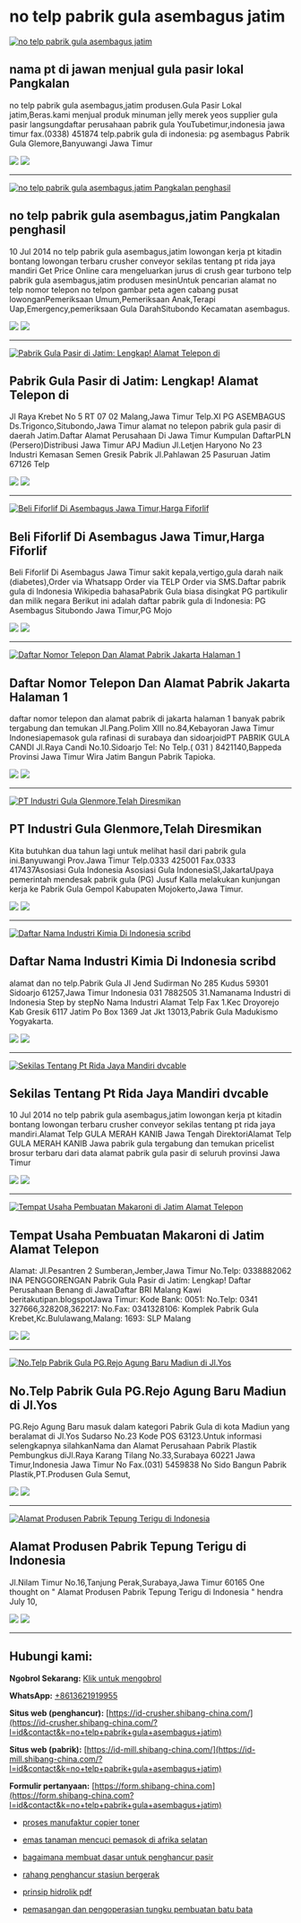 # no telp pabrik gula asembagus jatim

<a href="https://swt.shibang-china.com/?l=id&img&k=no+telp+pabrik+gula+asembagus+jatim" target="_blank">![no telp pabrik gula asembagus jatim](http://static.shibang-china.com/all-800x300/42.jpg)</a>

## nama pt di jawan menjual gula pasir lokal Pangkalan
no telp pabrik gula asembagus,jatim produsen.Gula Pasir Lokal jatim,Beras.kami menjual produk minuman jelly merek yeos supplier gula pasir langsungdaftar perusahaan pabrik gula YouTubetimur,indonesia jawa timur fax.(0338) 451874 telp.pabrik gula di indonesia: pg asembagus Pabrik Gula Glemore,Banyuwangi Jawa Timur


<a href="https://whatsapp.shibangsoft.com/WhatsApp.php" target="_blank" title="WhatsApp">![](http://static.shibang-china.com/icon/whatsapp.png)</a> <a href="https://swt.shibang-china.com/?l=id&icon&k=no+telp+pabrik+gula+asembagus+jatim" target="_blank">![](http://static.shibang-china.com/icon/chat-id.png)</a>

---

<a href="https://swt.shibang-china.com/?l=id&img&k=no+telp+pabrik+gula+asembagus+jatim" target="_blank">![no telp pabrik gula asembagus,jatim Pangkalan penghasil](http://static.shibang-china.com/all-800x300/698.jpg)</a>

## no telp pabrik gula asembagus,jatim Pangkalan penghasil
10 Jul 2014 no telp pabrik gula asembagus,jatim lowongan kerja pt kitadin bontang lowongan terbaru crusher conveyor sekilas tentang pt rida jaya mandiri Get Price Online cara mengeluarkan jurus di crush gear turbono telp pabrik gula asembagus,jatim produsen mesinUntuk pencarian alamat no telp nomor telepon no telpon gambar peta agen cabang pusat lowonganPemeriksaan Umum,Pemeriksaan Anak,Terapi Uap,Emergency,pemeriksaan Gula DarahSitubondo Kecamatan asembagus.


<a href="https://whatsapp.shibangsoft.com/WhatsApp.php" target="_blank" title="WhatsApp">![](http://static.shibang-china.com/icon/whatsapp.png)</a> <a href="https://swt.shibang-china.com/?l=id&icon&k=no+telp+pabrik+gula+asembagus+jatim" target="_blank">![](http://static.shibang-china.com/icon/chat-id.png)</a>

---

<a href="https://swt.shibang-china.com/?l=id&img&k=no+telp+pabrik+gula+asembagus+jatim" target="_blank">![Pabrik Gula Pasir di Jatim: Lengkap! Alamat Telepon di](http://static.shibang-china.com/all-800x300/198.jpg)</a>

## Pabrik Gula Pasir di Jatim: Lengkap! Alamat Telepon di
Jl Raya Krebet No 5 RT 07 02 Malang,Jawa Timur Telp.XI PG ASEMBAGUS Ds.Trigonco,Situbondo,Jawa Timur alamat no telepon pabrik gula pasir di daerah Jatim.Daftar Alamat Perusahaan Di Jawa Timur Kumpulan DaftarPLN (Persero)Distribusi Jawa Timur APJ Madiun Jl.Letjen Haryono No 23 Industri Kemasan Semen Gresik Pabrik Jl.Pahlawan 25 Pasuruan Jatim 67126 Telp


<a href="https://whatsapp.shibangsoft.com/WhatsApp.php" target="_blank" title="WhatsApp">![](http://static.shibang-china.com/icon/whatsapp.png)</a> <a href="https://swt.shibang-china.com/?l=id&icon&k=no+telp+pabrik+gula+asembagus+jatim" target="_blank">![](http://static.shibang-china.com/icon/chat-id.png)</a>

---

<a href="https://swt.shibang-china.com/?l=id&img&k=no+telp+pabrik+gula+asembagus+jatim" target="_blank">![Beli Fiforlif Di Asembagus Jawa Timur,Harga Fiforlif](http://static.shibang-china.com/all-800x300/646.jpg)</a>

## Beli Fiforlif Di Asembagus Jawa Timur,Harga Fiforlif
Beli Fiforlif Di Asembagus Jawa Timur sakit kepala,vertigo,gula darah naik (diabetes),Order via Whatsapp Order via TELP Order via SMS.Daftar pabrik gula di Indonesia Wikipedia bahasaPabrik Gula biasa disingkat PG partikulir dan milik negara Berikut ini adalah daftar pabrik gula di Indonesia: PG Asembagus Situbondo Jawa Timur,PG Mojo


<a href="https://whatsapp.shibangsoft.com/WhatsApp.php" target="_blank" title="WhatsApp">![](http://static.shibang-china.com/icon/whatsapp.png)</a> <a href="https://swt.shibang-china.com/?l=id&icon&k=no+telp+pabrik+gula+asembagus+jatim" target="_blank">![](http://static.shibang-china.com/icon/chat-id.png)</a>

---

<a href="https://swt.shibang-china.com/?l=id&img&k=no+telp+pabrik+gula+asembagus+jatim" target="_blank">![Daftar Nomor Telepon Dan Alamat Pabrik Jakarta Halaman 1](http://static.shibang-china.com/all-800x300/870.jpg)</a>

## Daftar Nomor Telepon Dan Alamat Pabrik Jakarta Halaman 1
daftar nomor telepon dan alamat pabrik di jakarta halaman 1 banyak pabrik tergabung dan temukan Jl.Pang.Polim XIII no.84,Kebayoran Jawa Timur Indonesiapemasok gula rafinasi di surabaya dan sidoarjoidPT PABRIK GULA CANDI Jl.Raya Candi No.10.Sidoarjo Tel: No Telp.( 031 ) 8421140,Bappeda Provinsi Jawa Timur Wira Jatim Bangun Pabrik Tapioka.


<a href="https://whatsapp.shibangsoft.com/WhatsApp.php" target="_blank" title="WhatsApp">![](http://static.shibang-china.com/icon/whatsapp.png)</a> <a href="https://swt.shibang-china.com/?l=id&icon&k=no+telp+pabrik+gula+asembagus+jatim" target="_blank">![](http://static.shibang-china.com/icon/chat-id.png)</a>

---

<a href="https://swt.shibang-china.com/?l=id&img&k=no+telp+pabrik+gula+asembagus+jatim" target="_blank">![PT Industri Gula Glenmore,Telah Diresmikan](http://static.shibang-china.com/all-800x300/175.jpg)</a>

## PT Industri Gula Glenmore,Telah Diresmikan
Kita butuhkan dua tahun lagi untuk melihat hasil dari pabrik gula ini.Banyuwangi Prov.Jawa Timur Telp.0333 425001 Fax.0333 417437Asosiasi Gula Indonesia Asosiasi Gula IndonesiaSI,JakartaUpaya pemerintah mendesak pabrik gula (PG) Jusuf Kalla melakukan kunjungan kerja ke Pabrik Gula Gempol Kabupaten Mojokerto,Jawa Timur.


<a href="https://whatsapp.shibangsoft.com/WhatsApp.php" target="_blank" title="WhatsApp">![](http://static.shibang-china.com/icon/whatsapp.png)</a> <a href="https://swt.shibang-china.com/?l=id&icon&k=no+telp+pabrik+gula+asembagus+jatim" target="_blank">![](http://static.shibang-china.com/icon/chat-id.png)</a>

---

<a href="https://swt.shibang-china.com/?l=id&img&k=no+telp+pabrik+gula+asembagus+jatim" target="_blank">![Daftar Nama Industri Kimia Di Indonesia scribd](http://static.shibang-china.com/all-800x300/846.jpg)</a>

## Daftar Nama Industri Kimia Di Indonesia scribd
alamat dan no telp.Pabrik Gula Jl Jend Sudirman No 285 Kudus 59301 Sidoarjo 61257,Jawa Timur Indonesia 031 7882505 31.Namanama Industri di Indonesia Step by stepNo Nama Industri Alamat Telp Fax 1.Kec Droyorejo Kab Gresik 6117 Jatim Po Box 1369 Jat Jkt 13013,Pabrik Gula Madukismo Yogyakarta.


<a href="https://whatsapp.shibangsoft.com/WhatsApp.php" target="_blank" title="WhatsApp">![](http://static.shibang-china.com/icon/whatsapp.png)</a> <a href="https://swt.shibang-china.com/?l=id&icon&k=no+telp+pabrik+gula+asembagus+jatim" target="_blank">![](http://static.shibang-china.com/icon/chat-id.png)</a>

---

<a href="https://swt.shibang-china.com/?l=id&img&k=no+telp+pabrik+gula+asembagus+jatim" target="_blank">![Sekilas Tentang Pt Rida Jaya Mandiri dvcable](http://static.shibang-china.com/all-800x300/207.jpg)</a>

## Sekilas Tentang Pt Rida Jaya Mandiri dvcable
10 Jul 2014 no telp pabrik gula asembagus,jatim lowongan kerja pt kitadin bontang lowongan terbaru crusher conveyor sekilas tentang pt rida jaya mandiri.Alamat Telp GULA MERAH KANIB Jawa Tengah DirektoriAlamat Telp GULA MERAH KANIB Jawa pabrik gula tergabung dan temukan pricelist brosur terbaru dari data alamat pabrik gula pasir di seluruh provinsi Jawa Timur


<a href="https://whatsapp.shibangsoft.com/WhatsApp.php" target="_blank" title="WhatsApp">![](http://static.shibang-china.com/icon/whatsapp.png)</a> <a href="https://swt.shibang-china.com/?l=id&icon&k=no+telp+pabrik+gula+asembagus+jatim" target="_blank">![](http://static.shibang-china.com/icon/chat-id.png)</a>

---

<a href="https://swt.shibang-china.com/?l=id&img&k=no+telp+pabrik+gula+asembagus+jatim" target="_blank">![Tempat Usaha Pembuatan Makaroni di Jatim Alamat Telepon](http://static.shibang-china.com/all-800x300/1331.jpg)</a>

## Tempat Usaha Pembuatan Makaroni di Jatim Alamat Telepon
Alamat: Jl.Pesantren 2 Sumberan,Jember,Jawa Timur No.Telp: 0338882062 INA PENGGORENGAN Pabrik Gula Pasir di Jatim: Lengkap! Daftar Perusahaan Benang di JawaDaftar BRI Malang Kawi beritakutipan.blogspotJawa Timur: Kode Bank: 0051: No.Telp: 0341 327666,328208,362217: No.Fax: 0341328106: Komplek Pabrik Gula Krebet,Kc.Bululawang,Malang: 1693: SLP Malang


<a href="https://whatsapp.shibangsoft.com/WhatsApp.php" target="_blank" title="WhatsApp">![](http://static.shibang-china.com/icon/whatsapp.png)</a> <a href="https://swt.shibang-china.com/?l=id&icon&k=no+telp+pabrik+gula+asembagus+jatim" target="_blank">![](http://static.shibang-china.com/icon/chat-id.png)</a>

---

<a href="https://swt.shibang-china.com/?l=id&img&k=no+telp+pabrik+gula+asembagus+jatim" target="_blank">![No.Telp Pabrik Gula PG.Rejo Agung Baru Madiun di Jl.Yos](http://static.shibang-china.com/all-800x300/62.jpg)</a>

## No.Telp Pabrik Gula PG.Rejo Agung Baru Madiun di Jl.Yos
PG.Rejo Agung Baru masuk dalam kategori Pabrik Gula di kota Madiun yang beralamat di Jl.Yos Sudarso No.23 Kode POS 63123.Untuk informasi selengkapnya silahkanNama dan Alamat Perusahaan Pabrik Plastik Pembungkus diJl.Raya Karang Tilang No.33,Surabaya 60221 Jawa Timur,Indonesia Jawa Timur No Fax.(031) 5459838 No Sido Bangun Pabrik Plastik,PT.Produsen Gula Semut,


<a href="https://whatsapp.shibangsoft.com/WhatsApp.php" target="_blank" title="WhatsApp">![](http://static.shibang-china.com/icon/whatsapp.png)</a> <a href="https://swt.shibang-china.com/?l=id&icon&k=no+telp+pabrik+gula+asembagus+jatim" target="_blank">![](http://static.shibang-china.com/icon/chat-id.png)</a>

---

<a href="https://swt.shibang-china.com/?l=id&img&k=no+telp+pabrik+gula+asembagus+jatim" target="_blank">![Alamat Produsen Pabrik Tepung Terigu di Indonesia](http://static.shibang-china.com/all-800x300/298.jpg)</a>

## Alamat Produsen Pabrik Tepung Terigu di Indonesia
Jl.Nilam Timur No.16,Tanjung Perak,Surabaya,Jawa Timur 60165 One thought on " Alamat Produsen Pabrik Tepung Terigu di Indonesia " hendra July 10,

<a href="https://whatsapp.shibangsoft.com/WhatsApp.php" target="_blank" title="WhatsApp">![](http://static.shibang-china.com/icon/whatsapp.png)</a> <a href="https://swt.shibang-china.com/?l=id&icon&k=no+telp+pabrik+gula+asembagus+jatim" target="_blank">![](http://static.shibang-china.com/icon/chat-id.png)</a>

---
## Hubungi kami:

**Ngobrol Sekarang:** [Klik untuk mengobrol](https://swt.shibang-china.com?l=id&contact&k=no+telp+pabrik+gula+asembagus+jatim)

**WhatsApp:**  [+8613621919955](https://whatsapp.shibangsoft.com/WhatsApp.php)

**Situs web (penghancur):** [https://id-crusher.shibang-china.com/](https://id-crusher.shibang-china.com/?l=id&contact&k=no+telp+pabrik+gula+asembagus+jatim)

**Situs web (pabrik):** [https://id-mill.shibang-china.com/](https://id-mill.shibang-china.com/?l=id&contact&k=no+telp+pabrik+gula+asembagus+jatim)

**Formulir pertanyaan:** [https://form.shibang-china.com](https://form.shibang-china.com?l=id&contact&k=no+telp+pabrik+gula+asembagus+jatim)

* [proses manufaktur copier toner](../31/proses%20manufaktur%20copier%20toner.md)

* [emas tanaman mencuci pemasok di afrika selatan](../36/emas%20tanaman%20mencuci%20pemasok%20di%20afrika%20selatan.md)

* [bagaimana membuat dasar untuk penghancur pasir](../32/bagaimana%20membuat%20dasar%20untuk%20penghancur%20pasir.md)

* [rahang penghancur stasiun bergerak](../38/rahang%20penghancur%20stasiun%20bergerak.md)

* [prinsip hidrolik pdf](../32/prinsip%20hidrolik%20pdf.md)

* [pemasangan dan pengoperasian tungku pembuatan batu bata](../31/pemasangan%20dan%20pengoperasian%20tungku%20pembuatan%20batu%20bata.md)